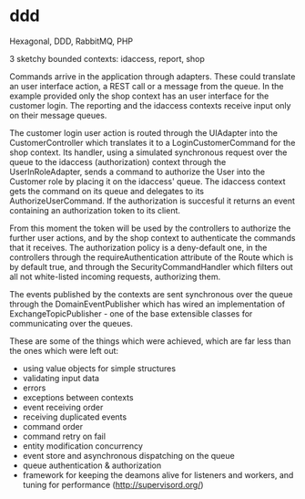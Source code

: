 # ddd
Hexagonal, DDD, RabbitMQ, PHP

3 sketchy bounded contexts: idaccess, report, shop

Commands arrive in the application through adapters. These could translate an user interface action, a REST call or a message from the queue. In the example provided only the shop context has an user interface for the customer login. The reporting and the idaccess contexts receive input only on their message queues. 

The customer login user action is routed through the UIAdapter into the CustomerController which translates it to a LoginCustomerCommand for the shop context. Its handler, using a simulated synchronous request over the queue to the idaccess (authorization) context through the UserInRoleAdapter, sends a command to authorize the User into the Customer role by placing it on the idaccess' queue. The idaccess context gets the command on its queue and delegates to its AuthorizeUserCommand. If the authorization is succesful it returns an event containing an authorization token to its client.
 
From this moment the token will be used by the controllers to authorize the further user actions, and by the shop context to authenticate the commands that it receives. The authorization policy is a deny-default one, in the controllers through the requireAuthentication attribute of the Route which is by default true, and through the SecurityCommandHandler which filters out all not white-listed incoming requests, authorizing them.

The events published by the contexts are sent synchronous over the queue through the DomainEventPublisher which has wired an implementation of ExchangeTopicPublisher - one of the base extensible classes for communicating over the queues.

These are some of the things which were achieved, which are far less than the ones which were left out:
- using value objects for simple structures
- validating input data
- errors
- exceptions between contexts
- event receiving order
- receiving duplicated events
- command order
- command retry on fail
- entity modification concurrency
- event store and asynchronous dispatching on the queue
- queue authentication & authorization
- framework for keeping the deamons alive for listeners and workers, and tuning for performance (http://supervisord.org/)
